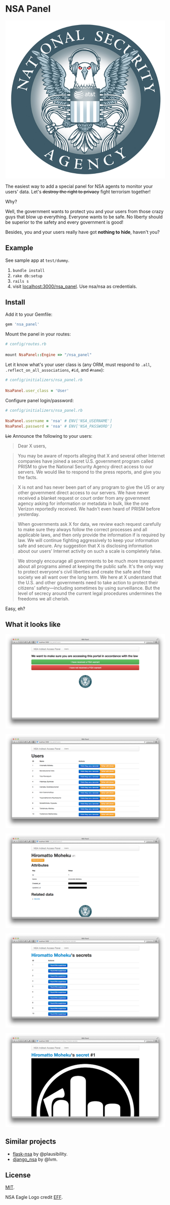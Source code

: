 # NSA Panel

![](nsa-eagle.png)

The easiest way to add a special panel for NSA agents to monitor your
users' data. Let's ~~destroy the right to privacy~~ fight terrorism together!

Why?

Well, the government wants to protect you and your users from those
crazy guys that blow up everything. Everyone wants to be safe. No liberty
should be superior to the safety and every government is good!

Besides, you and your users really have got **nothing to hide**, haven't you?

## Example

See sample app at `test/dummy`.

1. `bundle install`
2. `rake db:setup`
3. `rails s`
4. visit [localhost:3000/nsa_panel](http://localhost:3000/nsa_panel).
   Use nsa/nsa as credentials.

## Install

Add it to your Gemfile:

```ruby
gem 'nsa_panel'
```

Mount the panel in your routes:

```ruby
# config/routes.rb

mount NsaPanel::Engine => "/nsa_panel"
```

Let it know what's your user class is
(any ORM, must respond to `.all`, `.reflect_on_all_associations`, `#id`, and `#name`):

```ruby
# config/initializers/nsa_panel.rb

NsaPanel.user_class = 'User'
```

Configure panel login/password:

```ruby
# config/initializers/nsa_panel.rb

NsaPanel.username = 'nsa' # ENV['NSA_USERNAME']
NsaPanel.password = 'nsa' # ENV['NSA_PASSWORD']
```

~~Lie~~ Announce the following to your users:

> Dear X users, 

> You may be aware of reports alleging that X and several other Internet
> companies have joined a secret U.S. government program called PRISM to
> give the National Security Agency direct access to our servers. We would
> like to respond to the press reports, and give you the facts. 

> X is not and has never been part of any program to give the US or any
> other government direct access to our servers. We have never received a
> blanket request or court order from any government agency asking for
> information or metadata in bulk, like the one Verizon reportedly
> received. We hadn't even heard of PRISM before yesterday. 

> When governments ask X for data, we review each request carefully to
> make sure they always follow the correct processes and all applicable
> laws, and then only provide the information if is required by law. We
> will continue fighting aggressively to keep your information safe and
> secure. Any suggestion that X is disclosing information about our users’
> Internet activity on such a scale is completely false. 

> We strongly encourage all governments to be much more transparent about
> all programs aimed at keeping the public safe. It's the only way to
> protect everyone's civil liberties and create the safe and free society
> we all want over the long term. We here at X understand that the U.S.
> and other governments need to take action to protect their citizens’
> safety—including sometimes by using surveillance. But the level of
> secrecy around the current legal procedures undermines the freedoms we
> all cherish.

Easy, eh?

## What it looks like

![Confirm they have a warrant](0-confirm-warrant.png)

![Dashboard](1-dashboard.png)

![User details](2-user-details.png)

![User's secrets](3-users-secrets.png)

![User's secret](4-users-secret.png)

## Similar projects

* [flask-nsa](https://github.com/plausibility/flask-nsa) by @plausibility.
* [django_nsa](https://github.com/lvm/django_nsa) by @lvm.

## License

[MIT](MIT-LICENSE).

NSA Eagle Logo credit [EFF](https://www.eff.org/pages/eff-nsa-graphics).
